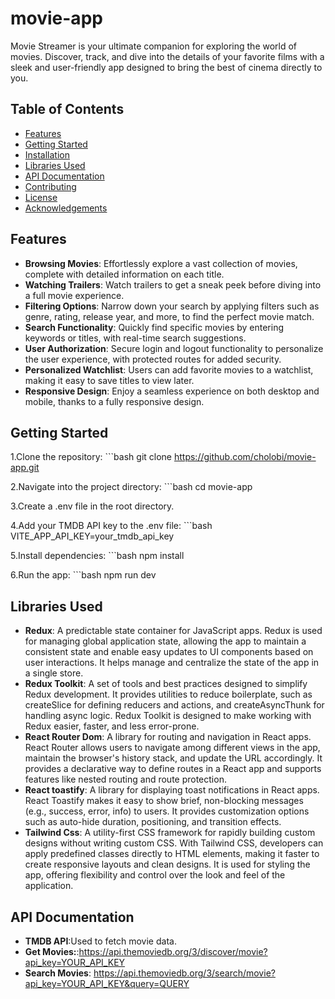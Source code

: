 # movie-app
Movie Streamer is your ultimate companion for exploring the world of movies. Discover, track, and dive into the details of your favorite films with a sleek and user-friendly app designed to bring the best of cinema directly to you.

## Table of Contents
- [Features](#features)
- [Getting Started](#getting-started)
- [Installation](#installation)
- [Libraries Used](#libraries-used)
- [API Documentation](#api-documentation)
- [Contributing](#contributing)
- [License](#license)
- [Acknowledgements](#acknowledgements)

## Features
- **Browsing Movies**: Effortlessly explore a vast collection of movies, complete with detailed information on each title.
- **Watching Trailers**: Watch trailers to get a sneak peek before diving into a full movie experience.
- **Filtering Options**: Narrow down your search by applying filters such as genre, rating, release year, and more, to find the perfect movie match.
- **Search Functionality**: Quickly find specific movies by entering keywords or titles, with real-time search suggestions.
- **User Authorization**: Secure login and logout functionality to personalize the user experience, with protected routes for added security.
- **Personalized Watchlist**: Users can add favorite movies to a watchlist, making it easy to save titles to view later.
- **Responsive Design**: Enjoy a seamless experience on both desktop and mobile, thanks to a fully responsive design.

## Getting Started

1.Clone the repository:
    ```bash
   git clone https://github.com/cholobi/movie-app.git
   
2.Navigate into the project directory:
    ```bash
   cd movie-app

3.Create a .env file in the root directory.


4.Add your TMDB API key to the .env file:
    ```bash
   VITE_APP_API_KEY=your_tmdb_api_key

5.Install dependencies:
    ```bash
   npm install

6.Run the app:
    ```bash
   npm run dev


## Libraries Used
- **Redux**: A predictable state container for JavaScript apps. Redux is used for managing global application state, allowing the app to maintain a consistent state and enable easy updates to UI components based on user interactions. It helps manage and centralize the state of the app in a single store.
- **Redux Toolkit**: A set of tools and best practices designed to simplify Redux development. It provides utilities to reduce boilerplate, such as createSlice for defining reducers and actions, and createAsyncThunk for handling async logic. Redux Toolkit is designed to make working with Redux easier, faster, and less error-prone.
- **React Router Dom**: A library for routing and navigation in React apps. React Router allows users to navigate among different views in the app, maintain the browser's history stack, and update the URL accordingly. It provides a declarative way to define routes in a React app and supports features like nested routing and route protection.
- **React toastify**: A library for displaying toast notifications in React apps. React Toastify makes it easy to show brief, non-blocking messages (e.g., success, error, info) to users. It provides customization options such as auto-hide duration, positioning, and transition effects.
- **Tailwind Css**: A utility-first CSS framework for rapidly building custom designs without writing custom CSS. With Tailwind CSS, developers can apply predefined classes directly to HTML elements, making it faster to create responsive layouts and clean designs. It is used for styling the app, offering flexibility and control over the look and feel of the application.


## API Documentation
- **TMDB API**:Used to fetch movie data.
- **Get Movies:**:https://api.themoviedb.org/3/discover/movie?api_key=YOUR_API_KEY
- **Search Movies**: https://api.themoviedb.org/3/search/movie?api_key=YOUR_API_KEY&query=QUERY

